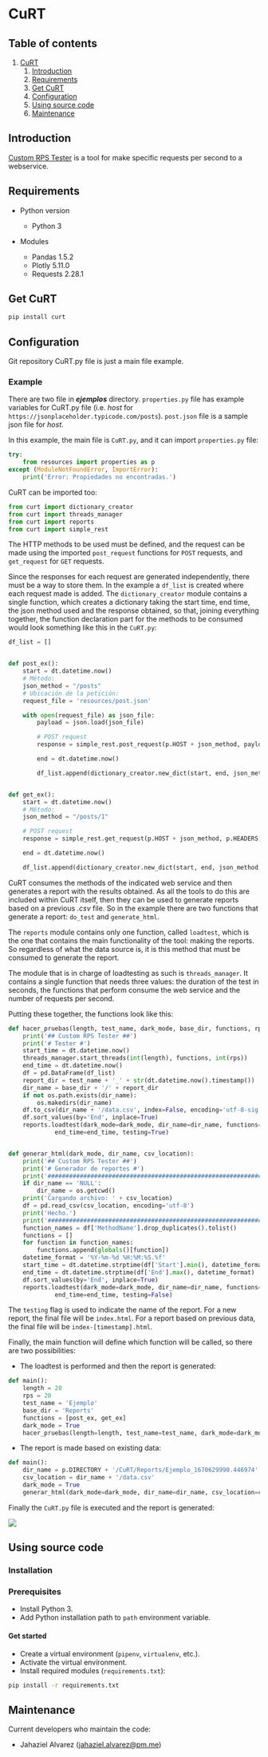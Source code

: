 <a name="curt"></a>
# CuRT

## Table of contents
1. [CuRT](#curt)
	1. [Introduction](#intro)
	2. [Requirements](#req)
	3. [Get CuRT](#get)
	4. [Configuration](#conf)
	5. [Using source code](#source)
	2. [Maintenance](#main)

<a name="intro"></a>
## Introduction
[Custom RPS Tester](https://gitlab.com/jahaziel-alvarez/curt) is a tool for make specific requests per second to a webservice.

<a name="req"></a>
## Requirements
- Python version
    - Python 3


- Modules
    - Pandas 1.5.2
    - Plotly 5.11.0
    - Requests 2.28.1

<a name="get"></a>
## Get CuRT

```bash
pip install curt
```

<a name="conf"></a>
## Configuration
Git repository CuRT.py file is just a main file example.

### Example
There are two file in ***ejemplos*** directory. `properties.py` file has example variables for CuRT.py file (i.e. *host* for `https://jsonplaceholder.typicode.com/posts`). `post.json` file is a sample json file for *host*.

In this example, the main file is `CuRT.py`, and it can import `properties.py` file:
```python
try:
    from resources import properties as p
except (ModuleNotFoundError, ImportError):
    print('Error: Propiedades no encontradas.')
```

CuRT can be imported too:

```python
from curt import dictionary_creator
from curt import threads_manager
from curt import reports
from curt import simple_rest
```

The HTTP methods to be used must be defined, and the request can be made using the imported `post_request` functions for `POST` requests, and `get_request` for `GET` requests.

Since the responses for each request are generated independently, there must be a way to store them. In the example a `df_list` is created where each request made is added. The `dictionary_creator` module contains a single function, which creates a dictionary taking the start time, end time, the json method used and the response obtained, so that, joining everything together, the function declaration part for the methods to be consumed would look something like this in the `CuRT.py`:

```python
df_list = []


def post_ex():
    start = dt.datetime.now()
    # Método:
    json_method = "/posts"
    # Ubicación de la petición:
    request_file = 'resources/post.json'

    with open(request_file) as json_file:
        payload = json.load(json_file)

        # POST request
        response = simple_rest.post_request(p.HOST + json_method, payload, p.HEADERS)

        end = dt.datetime.now()

        df_list.append(dictionary_creator.new_dict(start, end, json_method, response))


def get_ex():
    start = dt.datetime.now()
    # Método:
    json_method = "/posts/1"

    # POST request
    response = simple_rest.get_request(p.HOST + json_method, p.HEADERS)

    end = dt.datetime.now()

    df_list.append(dictionary_creator.new_dict(start, end, json_method, response))
```

CuRT consumes the methods of the indicated web service and then generates a report with the results obtained. As all the tools to do this are included within CuRT itself, then they can be used to generate reports based on a previous *.csv* file. So in the example there are two functions that generate a report: `do_test` and `generate_html`.

The `reports` module contains only one function, called `loadtest`, which is the one that contains the main functionality of the tool: making the reports. So regardless of what the data source is, it is this method that must be consumed to generate the report.

The module that is in charge of loadtesting as such is `threads_manager`. It contains a single function that needs three values: the duration of the test in seconds, the functions that perform consume the web service and the number of requests per second.

Putting these together, the functions look like this:

```python
def hacer_pruebas(length, test_name, dark_mode, base_dir, functions, rps):
    print('## Custom RPS Tester ##')
    print('# Tester #')
    start_time = dt.datetime.now()
    threads_manager.start_threads(int(length), functions, int(rps))
    end_time = dt.datetime.now()
    df = pd.DataFrame(df_list)
    report_dir = test_name + '_' + str(dt.datetime.now().timestamp())
    dir_name = base_dir + '/' + report_dir
    if not os.path.exists(dir_name):
        os.makedirs(dir_name)
    df.to_csv(dir_name + '/data.csv', index=False, encoding='utf-8-sig')
    df.sort_values(by='End', inplace=True)
    reports.loadtest(dark_mode=dark_mode, dir_name=dir_name, functions=functions, df=df, start_time=start_time,
             end_time=end_time, testing=True)


def generar_html(dark_mode, dir_name, csv_location):
    print('## Custom RPS Tester ##')
    print('# Generador de reportes #')
    print('##########################################################################')
    if dir_name == 'NULL':
        dir_name = os.getcwd()
    print('Cargando archivo: ' + csv_location)
    df = pd.read_csv(csv_location, encoding='utf-8')
    print('Hecho.')
    print('##########################################################################')
    function_names = df['MethodName'].drop_duplicates().tolist()
    functions = []
    for function in function_names:
        functions.append(globals()[function])
    datetime_format = '%Y-%m-%d %H:%M:%S.%f'
    start_time = dt.datetime.strptime(df['Start'].min(), datetime_format)
    end_time = dt.datetime.strptime(df['End'].max(), datetime_format)
    df.sort_values(by='End', inplace=True)
    reports.loadtest(dark_mode=dark_mode, dir_name=dir_name, functions=functions, df=df, start_time=start_time,
             end_time=end_time, testing=False)
```

The `testing` flag is used to indicate the name of the report. For a new report, the final file will be `index.html`. For a report based on previous data, the final file will be `index-[timestamp].html`.

Finally, the main function will define which function will be called, so there are two possibilities:
- The loadtest is performed and then the report is generated:
```python
def main():
    length = 20
    rps = 20
    test_name = 'Ejemplo'
    base_dir = 'Reports'
    functions = [post_ex, get_ex]
    dark_mode = True
    hacer_pruebas(length=length, test_name=test_name, dark_mode=dark_mode, base_dir=base_dir, functions=functions, rps=rps)
```


- The report is made based on existing data:
```python
def main():
    dir_name = p.DIRECTORY + '/CuRT/Reports/Ejemplo_1670629990.446974'
    csv_location = dir_name + '/data.csv'
    dark_mode = True
    generar_html(dark_mode=dark_mode, dir_name=dir_name, csv_location=csv_location)
```


Finally the `CuRT.py` file is executed and the report is generated:

![](https://i.imgur.com/64xV9ny.png)

<a name="source"></a>
## Using source code 
<a name="inst"></a>
### Installation

### Prerequisites
- Install Python 3.
- Add Python installation path to `path` environment variable.

#### Get started
- Create a virtual environment (`pipenv`, `virtualenv`, etc.).
- Activate the virtual environment.
- Install required modules (`requirements.txt`):
```bash
pip install -r requirements.txt
```

<a name="main"></a>
## Maintenance
Current developers who maintain the code:
- Jahaziel Alvarez (<a href = "mailto: jahaziel.alvarez@pm.me">jahaziel.alvarez@pm.me</a>)